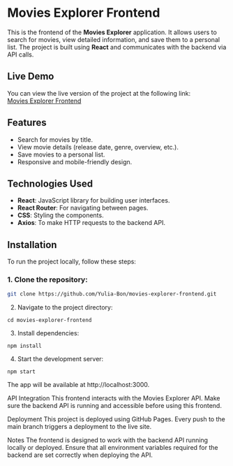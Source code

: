 # Movies Explorer Frontend

This is the frontend of the **Movies Explorer** application. It allows users to search for movies, view detailed information, and save them to a personal list. The project is built using **React** and communicates with the backend via API calls.

## Live Demo

You can view the live version of the project at the following link:  
[Movies Explorer Frontend](https://yulia-bon.github.io/movies-explorer-frontend/)

## Features

- Search for movies by title.
- View movie details (release date, genre, overview, etc.).
- Save movies to a personal list.
- Responsive and mobile-friendly design.

## Technologies Used

- **React**: JavaScript library for building user interfaces.
- **React Router**: For navigating between pages.
- **CSS**: Styling the components.
- **Axios**: To make HTTP requests to the backend API.

## Installation

To run the project locally, follow these steps:

### 1. Clone the repository:
```bash
git clone https://github.com/Yulia-Bon/movies-explorer-frontend.git
```
   2. Navigate to the project directory:
```
cd movies-explorer-frontend
```
  3. Install dependencies:
```
npm install
```
  4. Start the development server:
```
npm start
```
The app will be available at http://localhost:3000.

API Integration
This frontend interacts with the Movies Explorer API. Make sure the backend API is running and accessible before using this frontend.

Deployment
This project is deployed using GitHub Pages. Every push to the main branch triggers a deployment to the live site.

Notes
The frontend is designed to work with the backend API running locally or deployed.
Ensure that all environment variables required for the backend are set correctly when deploying the API.
